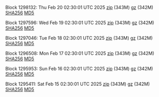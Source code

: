 Block 1298132: Thu Feb 20 02:30:01 UTC 2025 [zip](https://files.01coin.io/mainnet/2025-02-20/bootstrap.dat.zip) (343M) [gz](https://files.01coin.io/mainnet/2025-02-20/bootstrap.dat.tar.gz) (342M) [SHA256](https://files.01coin.io/mainnet/2025-02-20/sha256.txt) [MD5](https://files.01coin.io/mainnet/2025-02-20/md5.txt)

Block 1297596: Wed Feb 19 02:30:01 UTC 2025 [zip](https://files.01coin.io/mainnet/2025-02-19/bootstrap.dat.zip) (343M) [gz](https://files.01coin.io/mainnet/2025-02-19/bootstrap.dat.tar.gz) (342M) [SHA256](https://files.01coin.io/mainnet/2025-02-19/sha256.txt) [MD5](https://files.01coin.io/mainnet/2025-02-19/md5.txt)

Block 1297046: Tue Feb 18 02:30:01 UTC 2025 [zip](https://files.01coin.io/mainnet/2025-02-18/bootstrap.dat.zip) (343M) [gz](https://files.01coin.io/mainnet/2025-02-18/bootstrap.dat.tar.gz) (342M) [SHA256](https://files.01coin.io/mainnet/2025-02-18/sha256.txt) [MD5](https://files.01coin.io/mainnet/2025-02-18/md5.txt)

Block 1296508: Mon Feb 17 02:30:01 UTC 2025 [zip](https://files.01coin.io/mainnet/2025-02-17/bootstrap.dat.zip) (343M) [gz](https://files.01coin.io/mainnet/2025-02-17/bootstrap.dat.tar.gz) (342M) [SHA256](https://files.01coin.io/mainnet/2025-02-17/sha256.txt) [MD5](https://files.01coin.io/mainnet/2025-02-17/md5.txt)

Block 1295953: Sun Feb 16 02:30:01 UTC 2025 [zip](https://files.01coin.io/mainnet/2025-02-16/bootstrap.dat.zip) (343M) [gz](https://files.01coin.io/mainnet/2025-02-16/bootstrap.dat.tar.gz) (342M) [SHA256](https://files.01coin.io/mainnet/2025-02-16/sha256.txt) [MD5](https://files.01coin.io/mainnet/2025-02-16/md5.txt)

Block 1295411: Sat Feb 15 02:30:01 UTC 2025 [zip](https://files.01coin.io/mainnet/2025-02-15/bootstrap.dat.zip) (343M) [gz](https://files.01coin.io/mainnet/2025-02-15/bootstrap.dat.tar.gz) (342M) [SHA256](https://files.01coin.io/mainnet/2025-02-15/sha256.txt) [MD5](https://files.01coin.io/mainnet/2025-02-15/md5.txt)
